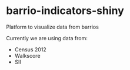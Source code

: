# barrio-indicators-shiny

Platform to visualize data from barrios

Currently we are using data from:

- Census 2012
- Walkscore
- SII